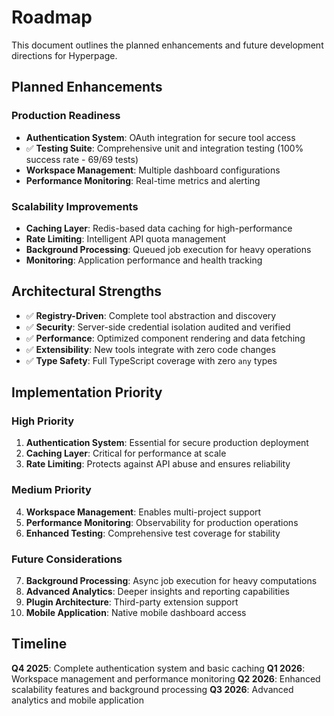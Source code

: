 # Roadmap

This document outlines the planned enhancements and future development directions for Hyperpage.

## Planned Enhancements

### Production Readiness
- **Authentication System**: OAuth integration for secure tool access
- ✅ **Testing Suite**: Comprehensive unit and integration testing (100% success rate - 69/69 tests)
- **Workspace Management**: Multiple dashboard configurations
- **Performance Monitoring**: Real-time metrics and alerting

### Scalability Improvements
- **Caching Layer**: Redis-based data caching for high-performance
- **Rate Limiting**: Intelligent API quota management
- **Background Processing**: Queued job execution for heavy operations
- **Monitoring**: Application performance and health tracking

## Architectural Strengths
- ✅ **Registry-Driven**: Complete tool abstraction and discovery
- ✅ **Security**: Server-side credential isolation audited and verified
- ✅ **Performance**: Optimized component rendering and data fetching
- ✅ **Extensibility**: New tools integrate with zero code changes
- ✅ **Type Safety**: Full TypeScript coverage with zero `any` types

## Implementation Priority

### High Priority
1. **Authentication System**: Essential for secure production deployment
2. **Caching Layer**: Critical for performance at scale
3. **Rate Limiting**: Protects against API abuse and ensures reliability

### Medium Priority
4. **Workspace Management**: Enables multi-project support
5. **Performance Monitoring**: Observability for production operations
6. **Enhanced Testing**: Comprehensive test coverage for stability

### Future Considerations
7. **Background Processing**: Async job execution for heavy computations
8. **Advanced Analytics**: Deeper insights and reporting capabilities
9. **Plugin Architecture**: Third-party extension support
10. **Mobile Application**: Native mobile dashboard access

## Timeline

**Q4 2025**: Complete authentication system and basic caching
**Q1 2026**: Workspace management and performance monitoring
**Q2 2026**: Enhanced scalability features and background processing
**Q3 2026**: Advanced analytics and mobile application
